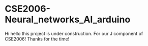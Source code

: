 # CSE2006-Neural_networks_AI_arduino
Hi hello this project is under construction. For our J component of CSE2006! Thanks for the time!
